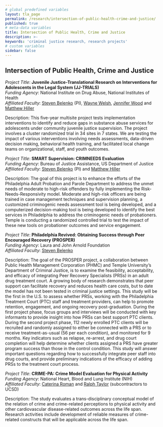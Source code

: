 ```yaml
---
# global predefined variables
layout: tla_page
permalink: /research/intersection-of-public-health-crime-and-justice/
published: true
# meta-data variables
title: Intersection of Public Health, Crime and Justice
description: >-
keywords: 'criminal justice research, research projects'
# custom variables
sidebar: false
---
```

## Intersection of Public Health, Crime and Justice

_Project Title_: **Juvenile Justice-Translational Research on Interventions for Adolescents in the Legal System (JJ-TRIALS)** <br>
_Funding Agency_: National Institute on Drug Abuse, National Institutes of Health <br>
_Affiliated Faculty_: [Steven Belenko](https://liberalarts.temple.edu/academics/faculty/belenko-steven) (PI), [Wayne Welsh](https://liberalarts.temple.edu/academics/faculty/welsh-wayne), [Jennifer Wood](https://liberalarts.temple.edu/academics/faculty/wood-jennifer) and [Matthew Hiller](https://liberalarts.temple.edu/academics/faculty/hiller-matt) <br>

Description: This five-year multisite project tests implementation interventions to identify and reduce gaps in substance abuse services for adolescents under community juvenile justice supervision. The project involves a cluster randomized trial in 34 sites in 7 states. We are testing the impact of various interventions involving needs assessments, data-driven decision making, behavioral health training, and facilitated local change teams on organizational, staff, and youth outcomes.
 
_Project Title_: **SMART Supervision: CRIMNEEDS Evaluation** <br>
_Funding Agency_: Bureau of Justice Assistance, US Department of Justice <br>
_Affiliated Faculty_: [Steven Belenko](https://liberalarts.temple.edu/academics/faculty/belenko-steven) (PI) and [Matthew Hiller](https://liberalarts.temple.edu/academics/faculty/hiller-matt) <br>

Description: The goal of this project is to enhance the efforts of the Philadelphia Adult Probation and Parole Department to address the unmet needs of moderate to high-risk offenders by fully implementing the Risk-Needs-Responsivity model. Moderate and high-risk officers are being trained in case management techniques and supervision planning, a customized criminogenic needs assessment tool is being developed, and a computerized decision-making tool is being developed to identify the best services in Philadelphia to address the criminogenic needs of probationers. Temple is conducting a randomized controlled trial to test the impact of these new tools on probationer outcomes and service engagement.
 
_Project Title_: **Philadelphia Revived: Obtaining Success through Peer Encouraged Recovery (PROSPER)** <br>
_Funding Agency_: Laura and John Arnold Foundation <br>
_Affiliated Faculty_: [Steven Belenko](https://liberalarts.temple.edu/academics/faculty/belenko-steven) <br>

Description: The goal of the PROSPER project, a collaboration between Public Health Management Corporation (PHMC) and Temple University’s Department of Criminal Justice, is to examine the feasibility, acceptability, and efficacy of integrating Peer Recovery Specialists (PRSs) in an adult drug treatment court.  A growing body of research demonstrates that peer support can facilitate recovery and reduces health care costs, but to date the model has not been tested in criminal justice settings. This study will be the first in the U.S. to assess whether PRSs, working with the Philadelphia Treatment Court (PTC) staff and treatment providers, can help to promote retention, engagement, and ongoing recovery post-graduation. During the first project phase, focus groups and interviews will be conducted with key informants to provide insight into how PRSs can best support PTC clients. During the second project phase, 112 newly enrolled PTC clients will be recruited and randomly assigned to either be connected with a PRS or to receive treatment-as-usual (56 per each condition), and monitored for 9 months. Key indicators such as relapse, re-arrest, and drug court completion will help determine whether clients assigned a PRS have greater program success than those in the control condition. This study will answer important questions regarding how to successfully integrate peer staff into drug courts, and provide preliminary indications of the efficacy of adding PRSs to the treatment court process.
 
_Project Title_: **CRIME-PA: Crime Model Evaluation for Physical Activity** <br>
_Funding Agency_: National Heart, Blood and Lung Institute (NIH) <br>
_Affiliated Faculty_: [Caterina Roman](https://liberalarts.temple.edu/academics/faculty/roman-caterina) and [Ralph Taylor](https://liberalarts.temple.edu/academics/faculty/taylor-ralph) (subcontractors to UCSD) <br>

Description: The study evaluates a trans-disciplinary conceptual model of the relation of crime and crime-related perceptions to physical activity and other cardiovascular disease-related outcomes across the life span. Research activities include development of reliable measures of crime-related constructs that will be applicable across the life span.
